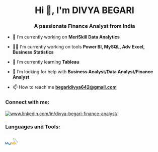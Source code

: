 <h1 align="center">Hi 👋, I'm DIVYA BEGARI</h1>
<h3 align="center">A passionate Finance Analyst from India</h3>

- 🔭 I’m currently working on **MeriSkill Data Analytics**

- 🐱‍🏍 I'm currently working on tools **Power BI, MySQL, Adv Excel, Business Statistics**

- 🌱 I’m currently learning **Tableau**

- 🤝 I’m looking for help with **Business Analyst/Data Analyst/Finance Analyst**

- 📫 How to reach me **begaridivya642@gmail.com**

<h3 align="left">Connect with me:</h3>
<p align="left">
<a href="https://linkedin.com/in/www.linkedin.com/in/divya-begari-finance-analyst/" target="blank"><img align="center" src="https://raw.githubusercontent.com/rahuldkjain/github-profile-readme-generator/master/src/images/icons/Social/linked-in-alt.svg" alt="www.linkedin.com/in/divya-begari-finance-analyst/" height="30" width="40" /></a>
</p>

<h3 align="left">Languages and Tools:</h3>
<p align="left"> <a href="https://www.mysql.com/" target="_blank" rel="noreferrer"> <img src="https://raw.githubusercontent.com/devicons/devicon/master/icons/mysql/mysql-original-wordmark.svg" alt="mysql" width="40" height="40"/> </a> </p>
